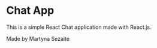# Chat App
 
This is a simple React Chat application made with React.js. 

Made by Martyna Sezaite


